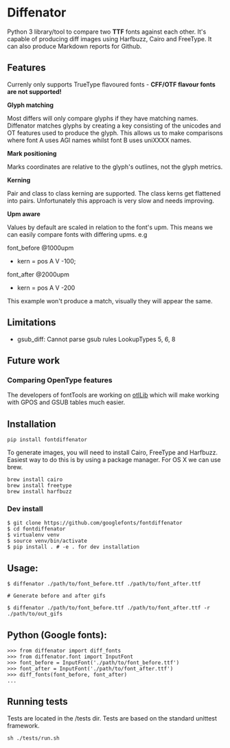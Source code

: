 # Diffenator

Python 3 library/tool to compare two **TTF** fonts against each other. It's capable of producing diff images using Harfbuzz, Cairo and FreeType. It can also produce Markdown reports for Github.

## Features

Currenly only supports TrueType flavoured fonts - **CFF/OTF flavour fonts are not supported!**

**Glyph matching**

Most differs will only compare glyphs if they have matching names. Diffenator matches glyphs by creating a key consisting of the unicodes and OT features used to produce the glyph. This allows us to make comparisons where font A uses AGl names whilst font B uses uniXXXX names.

**Mark positioning**

Marks coordinates are relative to the glyph's outlines, not the glyph metrics.


**Kerning**

Pair and class to class kerning are supported. The class kerns get flattened into pairs. Unfortunately this approach is very slow and needs improving.


**Upm aware**

Values by default are scaled in relation to the font's upm. This means we can easily compare fonts with differing upms. e.g

font_before @1000upm

- kern = pos A V -100;


font_after @2000upm

- kern = pos A V -200

This example won't produce a match, visually they will appear the same.


## Limitations

- gsub_diff: Cannot parse gsub rules LookupTypes 5, 6, 8


## Future work

### Comparing OpenType features

The developers of fontTools are working on [otlLib](https://github.com/fonttools/fonttools/issues/468) which will make working with GPOS and GSUB tables much easier.


## Installation

```
pip install fontdiffenator
```

To generate images, you will need to install Cairo, FreeType and Harfbuzz. Easiest way to do this is by using a package manager. For OS X we can use brew.

```
brew install cairo
brew install freetype
brew install harfbuzz
```


### Dev install 
```
$ git clone https://github.com/googlefonts/fontdiffenator
$ cd fontdiffenator
$ virtualenv venv
$ source venv/bin/activate
$ pip install . # -e . for dev installation
```

## Usage:

```
$ diffenator ./path/to/font_before.ttf ./path/to/font_after.ttf

# Generate before and after gifs

$ diffenator ./path/to/font_before.ttf ./path/to/font_after.ttf -r ./path/to/out_gifs
```

## Python (Google fonts):

```
>>> from diffenator import diff_fonts
>>> from diffenator.font import InputFont
>>> font_before = InputFont('./path/to/font_before.ttf')
>>> font_after = InputFont('./path/to/font_after.ttf')
>>> diff_fonts(font_before, font_after)
...
```

## Running tests

Tests are located in the /tests dir. Tests are based on the standard unittest framework.

```
sh ./tests/run.sh
```
